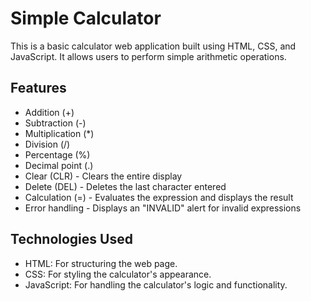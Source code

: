 # Simple Calculator
This is a basic calculator web application built using HTML, CSS, and JavaScript. It allows users to perform simple arithmetic operations.

## Features
*   Addition (+)
*   Subtraction (-)
*   Multiplication (*)
*   Division (/)
*   Percentage (%)
*   Decimal point (.)
*   Clear (CLR) - Clears the entire display
*   Delete (DEL) - Deletes the last character entered
*   Calculation (=) - Evaluates the expression and displays the result
*   Error handling - Displays an "INVALID" alert for invalid expressions

## Technologies Used
*   HTML: For structuring the web page.
*   CSS: For styling the calculator's appearance.
*   JavaScript: For handling the calculator's logic and functionality.

